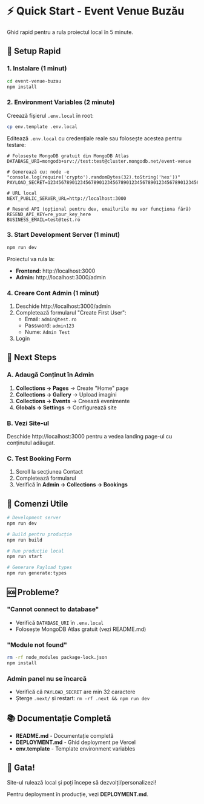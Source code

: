 # ⚡ Quick Start - Event Venue Buzău

Ghid rapid pentru a rula proiectul local în 5 minute.

## 🚀 Setup Rapid

### 1. Instalare (1 minut)

```bash
cd event-venue-buzau
npm install
```

### 2. Environment Variables (2 minute)

Creează fișierul `.env.local` în root:

```bash
cp env.template .env.local
```

Editează `.env.local` cu credențiale reale sau folosește acestea pentru testare:

```env
# Folosește MongoDB gratuit din MongoDB Atlas
DATABASE_URI=mongodb+srv://test:test@cluster.mongodb.net/event-venue

# Generează cu: node -e "console.log(require('crypto').randomBytes(32).toString('hex'))"
PAYLOAD_SECRET=1234567890123456789012345678901234567890123456789012345678901234

# URL local
NEXT_PUBLIC_SERVER_URL=http://localhost:3000

# Resend API (opțional pentru dev, emailurile nu vor funcționa fără)
RESEND_API_KEY=re_your_key_here
BUSINESS_EMAIL=test@test.ro
```

### 3. Start Development Server (1 minut)

```bash
npm run dev
```

Proiectul va rula la:
- **Frontend:** http://localhost:3000
- **Admin:** http://localhost:3000/admin

### 4. Creare Cont Admin (1 minut)

1. Deschide http://localhost:3000/admin
2. Completează formularul "Create First User":
   - Email: `admin@test.ro`
   - Password: `admin123`
   - Nume: `Admin Test`
3. Login

## 📝 Next Steps

### A. Adaugă Conținut în Admin

1. **Collections → Pages** → Create "Home" page
2. **Collections → Gallery** → Upload imagini
3. **Collections → Events** → Creează evenimente
4. **Globals → Settings** → Configurează site

### B. Vezi Site-ul

Deschide http://localhost:3000 pentru a vedea landing page-ul cu conținutul adăugat.

### C. Test Booking Form

1. Scroll la secțiunea Contact
2. Completează formularul
3. Verifică în **Admin → Collections → Bookings**

## 🎯 Comenzi Utile

```bash
# Development server
npm run dev

# Build pentru producție
npm run build

# Run producție local
npm run start

# Generare Payload types
npm run generate:types
```

## 🆘 Probleme?

### "Cannot connect to database"
- Verifică `DATABASE_URI` în `.env.local`
- Folosește MongoDB Atlas gratuit (vezi README.md)

### "Module not found"
```bash
rm -rf node_modules package-lock.json
npm install
```

### Admin panel nu se încarcă
- Verifică că `PAYLOAD_SECRET` are min 32 caractere
- Șterge `.next/` și restart: `rm -rf .next && npm run dev`

## 📚 Documentație Completă

- **README.md** - Documentație completă
- **DEPLOYMENT.md** - Ghid deployment pe Vercel
- **env.template** - Template environment variables

## 🎉 Gata!

Site-ul rulează local și poți începe să dezvolți/personalizezi!

Pentru deployment în producție, vezi **DEPLOYMENT.md**.

